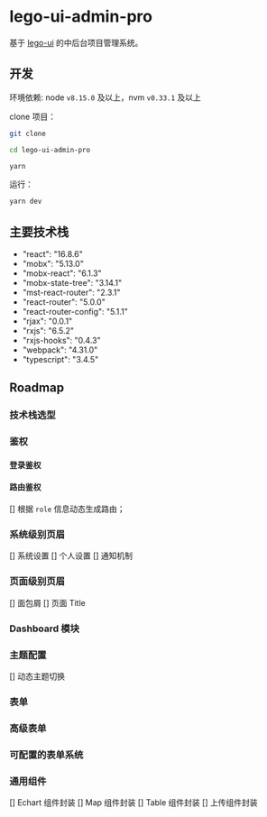 # lego-ui-admin-pro

基于 [lego-ui](http://172.22.1.88/fe/lego-ui) 的中后台项目管理系统。

## 开发 

环境依赖: node `v8.15.0` 及以上，nvm `v0.33.1` 及以上

clone 项目： 

```bash
git clone 

cd lego-ui-admin-pro

yarn
```

运行：

```bash
yarn dev
```

## 主要技术栈

* "react": "16.8.6"
* "mobx": "5.13.0"
* "mobx-react": "6.1.3"
* "mobx-state-tree": "3.14.1"
* "mst-react-router": "2.3.1"
* "react-router": "5.0.0"
* "react-router-config": "5.1.1"
* "rjax": "0.0.1"
* "rxjs": "6.5.2"
* "rxjs-hooks": "0.4.3"
* "webpack": "4.31.0"
* "typescript": "3.4.5"

## Roadmap

### 技术栈选型

### 鉴权

#### 登录鉴权

#### 路由鉴权

[] 根据 `role` 信息动态生成路由；

### 系统级别页眉

[] 系统设置
[] 个人设置
[] 通知机制

### 页面级别页眉

[] 面包屑
[] 页面 Title

### Dashboard 模块

### 主题配置

[] 动态主题切换

### 表单

### 高级表单

### 可配置的表单系统

### 通用组件

[] Echart 组件封装
[] Map 组件封装
[] Table 组件封装
[] 上传组件封装

